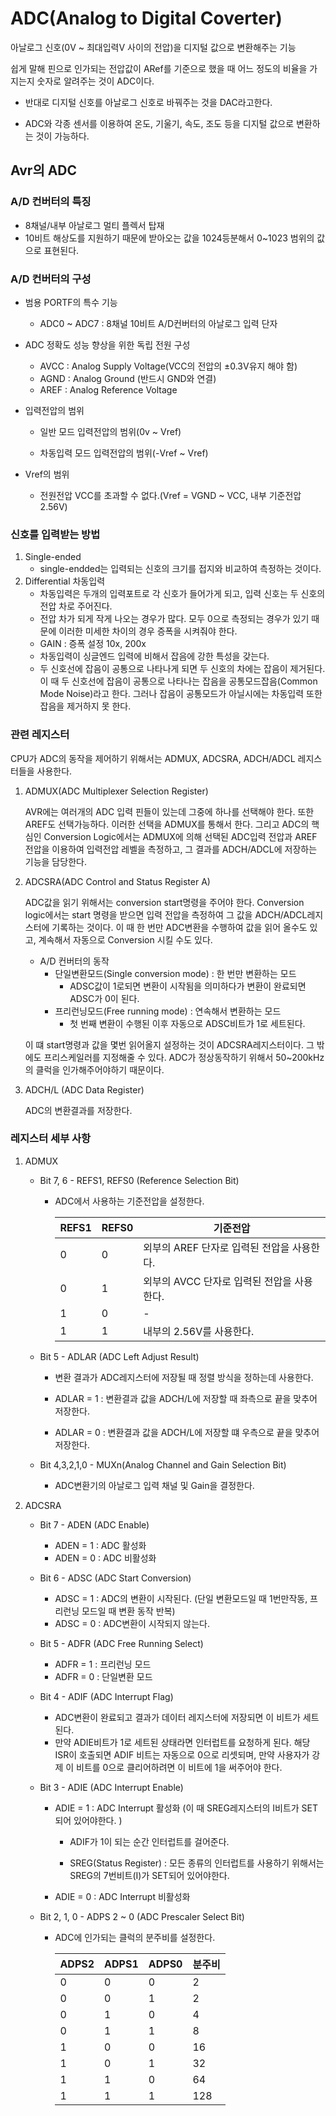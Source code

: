 # ADC(Analog to Digital Coverter)

 아날로그 신호(0V ~ 최대입력V 사이의 전압)을 디지털 값으로 변환해주는 기능

쉽게 말해 핀으로 인가되는 전압값이 ARef를 기준으로 했을 때 어느 정도의 비율을 가지는지 숫자로 알려주는 것이 ADC이다.

- 반대로 디지털 신호를 아날로그 신호로 바꿔주는 것을 DAC라고한다.

- ADC와 각종 센서를 이용하여 온도, 기울기, 속도, 조도 등을 디지털 값으로 변환하는 것이 가능하다.



## Avr의 ADC

### A/D 컨버터의 특징

- 8채널/내부 아날로그 멀티 플렉서 탑재
- 10비트 해상도를 지원하기 때문에 받아오는 값을 1024등분해서 0~1023 범위의 값으로 표현된다.

### A/D 컨버터의 구성

- 범용 PORTF의 특수 기능

  - ADC0 ~ ADC7 : 8채널 10비트 A/D컨버터의 아날로그 입력 단자

- ADC 정확도 성능 향상을 위한 독립 전원 구성

  - AVCC : Analog Supply Voltage(VCC의 전압의 ±0.3V유지 해야 함)
  - AGND : Analog Ground (반드시 GND와 연결)
  - AREF : Analog Reference Voltage

- 입력전압의 범위

  - 일반 모드 입력전압의 범위(0v ~ Vref)

  - 차동입력 모드 입력전압의 범위(-Vref ~ Vref)

- Vref의 범위
  - 전원전압 VCC를 초과할 수 없다.(Vref = VGND ~ VCC, 내부 기준전압 2.56V)

### 신호를 입력받는 방법

1. Single-ended
   - single-endded는 입력되는 신호의 크기를 접지와 비교하여 측정하는 것이다.
2. Differential 차동입력
   - 차동입력은 두개의 입력포트로 각 신호가 들어가게 되고, 입력 신호는 두 신호의 전압 차로 주어진다.
   - 전압 차가 되게 작게 나오는 경우가 많다. 모두 0으로 측정되는 경우가 있기 때문에 이러한 미세한 차이의 경우 증폭을 시켜줘야 한다.
   - GAIN : 증폭 설정 10x, 200x
   - 차동입력이 싱글엔드 입력에 비해서 잡음에 강한 특성을 갖는다.
   - 두 신호선에 잡음이 공통으로 나타나게 되면 두 신호의 차에는 잡음이 제거된다. 이 때 두 신호선에 잡음이 공통으로 나타나는 잡음을 공통모드잡음(Common Mode Noise)라고 한다. 그러나 잡음이 공통모드가 아닐시에는 차동입력 또한 잡음을 제거하지 못 한다.

### 관련 레지스터

CPU가 ADC의 동작을 제어하기 위해서는 ADMUX, ADCSRA, ADCH/ADCL 레지스터들을 사용한다. 

1. ADMUX(ADC Multiplexer Selection Register)

   AVR에는 여러개의 ADC 입력 핀들이 있는데 그중에 하나를 선택해야 한다. 또한 AREF도 선택가능하다. 이러한 선택을 ADMUX를 통해서 한다. 그리고 ADC의 핵심인 Conversion Logic에서는 ADMUX에 의해 선택된 ADC입력 전압과 AREF 전압을 이용하여 입력전압 레벨을 측정하고, 그 결과를 ADCH/ADCL에 저장하는 기능을 담당한다.

2. ADCSRA(ADC Control and Status Register A)

   ADC값을 읽기 위해서는 conversion start명령을 주어야 한다. Conversion logic에서는 start 명령을 받으면 입력 전압을 측정하여 그 값을 ADCH/ADCL레지스터에 기록하는 것이다. 이 때 한 번만 ADC변환을 수행하여 값을 읽어 올수도 있고, 계속해서 자동으로 Conversion 시킬 수도 있다.

   - A/D 컨버터의 동작
     - 단일변환모드(Single conversion mode) : 한 번만 변환하는 모드
       - ADSC값이 1로되면 변환이 시작됨을 의미하다가 변환이 완료되면 ADSC가 0이 된다.
     - 프리런닝모드(Free running mode) : 연속해서 변환하는 모드
       - 첫 번째 변환이 수행된 이후 자동으로 ADSC비트가 1로 세트된다.

    이 떄 start명령과 값을 몇번 읽어올지 설정하는 것이 ADCSRA레지스터이다. 그 밖에도 프리스케일러를 지정해줄 수 있다. ADC가 정상동작하기 위해서 50~200kHz의 클럭을 인가해주어야하기 때문이다.

3. ADCH/L (ADC Data Register)

   ADC의 변환결과를 저장한다.

### 레지스터 세부 사항

1. ADMUX

   - Bit 7, 6 - REFS1, REFS0 (Reference Selection Bit)

     - ADC에서 사용하는 기준전압을 설정한다.

       | REFS1 | REFS0 | 기준전압                                   |
       | ----- | ----- | ------------------------------------------ |
       | 0     | 0     | 외부의 AREF 단자로 입력된 전압을 사용한다. |
       | 0     | 1     | 외부의 AVCC 단자로 입력된 전압을 사용한다. |
       | 1     | 0     | -                                          |
       | 1     | 1     | 내부의 2.56V를 사용한다.                   |

   - Bit 5 - ADLAR (ADC Left Adjust Result)

     - 변환 결과가 ADC레지스터에 저장될 때 정렬 방식을 정하는데 사용한다.

     - ADLAR = 1 : 변환결과 값을  ADCH/L에 저장할 때 좌측으로 끝을 맞추어 저장한다.
     - ADLAR = 0 : 변환결과 값을 ADCH/L에 저장할 떄 우측으로 끝을 맞추어 저장한다.

   - Bit 4,3,2,1,0 - MUXn(Analog Channel and Gain Selection Bit)

     - ADC변환기의 아날로그 입력 채널 및 Gain을 결정한다.

2. ADCSRA

   - Bit 7 - ADEN (ADC Enable)

     - ADEN = 1 : ADC 활성화
     - ADEN = 0 : ADC 비활성화

   - Bit 6 - ADSC (ADC Start Conversion)

     - ADSC = 1 : ADC의 변환이 시작된다. (단일 변환모드일 때 1번만작동, 프리런닝 모드일 때 변환 동작 반복)
     - ADSC = 0 : ADC변환이 시작되지 않는다.

   - Bit 5 - ADFR (ADC Free Running Select)

     - ADFR = 1 : 프리런닝 모드
     - ADFR = 0 : 단일변환 모드

   - Bit 4 - ADIF (ADC Interrupt Flag)

     - ADC변환이 완료되고 결과가 데이터 레지스터에 저장되면 이 비트가 세트된다. 
     - 만약 ADIE비트가 1로 세트된 상태라면 인터럽트를 요청하게 된다. 해당 ISR이 호출되면 ADIF 비트는 자동으로 0으로 리셋되며, 만약 사용자가 강제 이 비트를 0으로 클리어하려면 이 비트에 1을 써주어야 한다.

   - Bit 3 - ADIE (ADC Interrupt Enable)

     - ADIE = 1 : ADC Interrupt 활성화 (이 때 SREG레지스터의 I비트가 SET되어 있어야한다. )

       - ADIF가 1이 되는 순간 인터럽트를 걸어준다.

       - SREG(Status Register) : 모든 종류의 인터럽트를 사용하기 위해서는 SREG의 7번비트(I)가 SET되어 있어야한다.

     - ADIE = 0 : ADC Interrupt 비활성화

   - Bit 2, 1, 0 - ADPS 2 ~ 0 (ADC Prescaler Select Bit)

     - ADC에 인가되는 클럭의 분주비를 설정한다.

       | ADPS2 | ADPS1 | ADPS0 | 분주비 |
       | ----- | ----- | ----- | ------ |
       | 0     | 0     | 0     | 2      |
       | 0     | 0     | 1     | 2      |
       | 0     | 1     | 0     | 4      |
       | 0     | 1     | 1     | 8      |
       | 1     | 0     | 0     | 16     |
       | 1     | 0     | 1     | 32     |
       | 1     | 1     | 0     | 64     |
       | 1     | 1     | 1     | 128    |

       